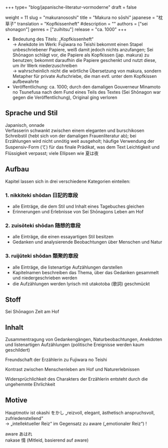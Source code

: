 +++
type= "blog/japanische-literatur-vormoderne"
draft = false

weight = 11
slug = "makuranososhi"
title = "Makura no sōshi"
japanese = "枕草子"
translation = "Kopfkissenheft"
#description = ""
authors = ["sei shonagon"]
genres = ["zuihitsu"]
release = "ca. 1000"
+++

- Bedeutung des Titels: „Kopfkissenheft“  
  -> Anekdote im Werk: Fujiwara no Teishi bekommt einen Stapel unbeschriebener Papiere, weiß damit jedoch nichts anzufangen; Sei Shōnagon schlägt vor, die Papiere als Kopfkissen (jap. makura) zu benutzen; bekommt daraufhin die Papiere geschenkt und nutzt diese, um ihr Werk niederzuschreiben  
  -> wahrscheinlich nicht die wörtliche Übersetzung von makura, sondern Metapher für private Aufschriebe, die man evtl. unter dem Kopfkissen aufbewahrte
- Veröffentlichung: ca. 1000; durch den damaligen Gouverneur Minamoto no Tsunefusa nach dem Fund eines Teils des Textes (Sei Shōnagon war gegen die Veröffentlichung), Original ging verloren

## Sprache und Stil

Japanisch, onnade  
Verfasserin schwankt zwischen einem eleganten und burschikosen Schreibstil (hebt sich von der damaligen Frauenliteratur ab); bei Erzählungen wird nicht unnötig weit ausgeholt; häufige Verwendung der Suspensiv-Form (て) für das finale Prädikat, was dem Text Leichtigkeit und Flüssigkeit verpasst; viele Ellipsen wie 夏は夜

## Aufbau

Kapitel lassen sich in drei verschiedene Kategorien einteilen:

### 1. nikkiteki shōdan 日記的章段

- alle Einträge, die dem Stil und Inhalt eines Tagebuches gleichen
- Erinnerungen und Erlebnisse von Sei Shōnagons Leben am Hof

### 2. zuisōteki shōdan 随想的章段

- alle Einträge, die einen essayartigen Stil besitzen
- Gedanken und analysierende Beobachtungen über Menschen und Natur

### 3. ruijūteki shōdan 類聚的章段

- alle Einträge, die listenartige Aufzählungen darstellen
- Kapitelnamen beschreiben das Thema, über das Gedanken gesammelt und niedergeschrieben werden
- die Aufzählungen werden lyrisch mit utakotoba (歌詞) geschmückt

## Stoff

Sei Shōnagon Zeit am Hof

## Inhalt

Zusammentragung von Gedankengängen, Naturbeobachtungen, Anekdoten und listenartigen Aufzählungen (politische Ereignisse werden kaum geschildert)

Freundschaft der Erzählerin zu Fujiwara no Teishi

Kontrast zwischen Menschenleben am Hof und Naturerlebnissen

Widersprüchlichkeit des Charakters der Erzählerin entsteht durch die ungehemmte Ehrlichkeit

## Motive

Hauptmotiv ist okashi をかし „reizvoll, elegant, ästhetisch anspruchsvoll, zufriedenstellend“  
-> „intellektueller Reiz“ im Gegensatz zu aware („emotionaler Reiz“) !

aware あはれ  
nakase 情 (Mitleid, basierend auf aware)
